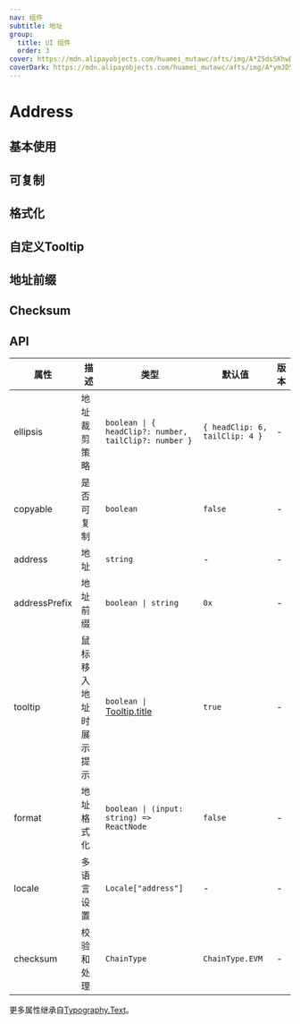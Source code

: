 ```yaml
---
nav: 组件
subtitle: 地址
group:
  title: UI 组件
  order: 3
cover: https://mdn.alipayobjects.com/huamei_mutawc/afts/img/A*Z5dsSKhwD4oAAAAAAAAAAAAADlrGAQ/original
coverDark: https://mdn.alipayobjects.com/huamei_mutawc/afts/img/A*ymJDSYEjQKwAAAAAAAAAAAAADlrGAQ/original
---
```


# Address

## 基本使用

<code src="./demos/basic.tsx"></code>

## 可复制

<code src="./demos/copyable.tsx"></code>

## 格式化

<code src="./demos/format.tsx"></code>

## 自定义Tooltip

<code src="./demos/customTooltip.tsx"></code>

## 地址前缀

<code src="./demos/addressPrefix.tsx"></code>

## Checksum

<code src="./demos/checksum.tsx"></code>

## API

| 属性 | 描述 | 类型 | 默认值 | 版本 |
| --- | --- | --- | --- | --- |
| ellipsis | 地址裁剪策略 | `boolean \| { headClip?: number, tailClip?: number }` | `{ headClip: 6, tailClip: 4 }` | - |
| copyable | 是否可复制 | `boolean` | `false` | - |
| address | 地址 | `string` | - | - |
| addressPrefix | 地址前缀 | `boolean \| string` | `0x` | - |
| tooltip | 鼠标移入地址时展示提示 | `boolean \|` [Tooltip.title](https://ant.design/components/tooltip-cn#api) | `true ` | - |
| format | 地址格式化 | `boolean \| (input: string) => ReactNode` | `false` | - |
| locale | 多语言设置 | `Locale["address"]` | - | - |
| checksum | 校验和处理 | `ChainType` | `ChainType.EVM` | - |

更多属性继承自[Typography.Text](https://ant.design/components/typography-cn#typographytext)。
